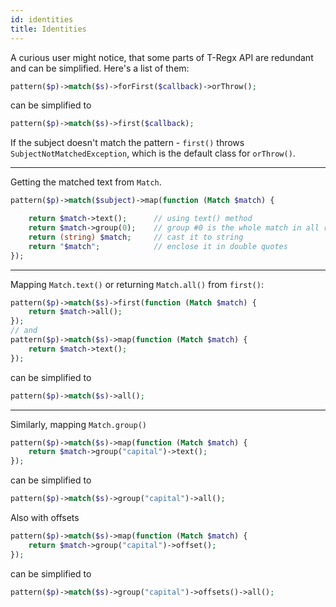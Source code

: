 ```yaml
---
id: identities
title: Identities
---
```


A curious user might notice, that some parts of T-Regx API are redundant and can be simplified. Here's a list of them:

```php
pattern($p)->match($s)->forFirst($callback)->orThrow();
```
can be simplified to
```php
pattern($p)->match($s)->first($callback);
```

If the subject doesn't match the pattern - `first()` throws `SubjectNotMatchedException`, which is the default class 
for `orThrow()`.

---
 
Getting the matched text from `Match`.

```php
pattern($p)->match($subject)->map(function (Match $match) {

    return $match->text();      // using text() method
    return $match->group(0);    // group #0 is the whole match in all regexp engines
    return (string) $match;     // cast it to string
    return "$match";            // enclose it in double quotes
});
```

---

Mapping `Match.text()` or returning `Match.all()` from `first()`:

```php
pattern($p)->match($s)->first(function (Match $match) {
    return $match->all();
});
// and
pattern($p)->match($s)->map(function (Match $match) {
    return $match->text();
});
```
can be simplified to
```php
pattern($p)->match($s)->all();
```

---

Similarly, mapping `Match.group()`
```php
pattern($p)->match($s)->map(function (Match $match) {
    return $match->group("capital")->text();
});
```
can be simplified to
```php
pattern($p)->match($s)->group("capital")->all();
```

Also with offsets

```php
pattern($p)->match($s)->map(function (Match $match) {
    return $match->group("capital")->offset();
});
```
can be simplified to
```php
pattern($p)->match($s)->group("capital")->offsets()->all();
```
